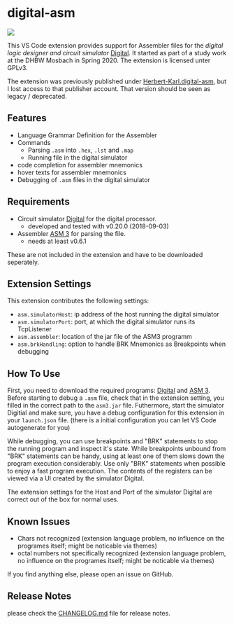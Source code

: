 # digital-asm

[![](https://vsmarketplacebadge.apphb.com/version/HerbertBaerschneider.digital-asm.svg)](https://marketplace.visualstudio.com/items?itemName=HerbertBaerschneider.digital-asm)

This VS Code extension provides support for Assembler files for the _digital logic designer and circuit simulator_ [Digital](https://github.com/hneemann/Digital).
It started as part of a study work at the DHBW Mosbach in Spring 2020. 
The extension is licensed unter GPLv3.

The extension was previously published under [Herbert-Karl.digital-asm](https://marketplace.visualstudio.com/items?itemName=Herbert-Karl.digital-asm), but I lost access to that publisher account. That version should be seen as legacy / deprecated.

## Features

* Language Grammar Definition for the Assembler
* Commands
  * Parsing `.asm` into `.hex`, `.lst` and `.map`
  * Running file in the digital simulator
* code completion for assembler mnemonics
* hover texts for assembler mnemonics
* Debugging of `.asm` files in the digital simulator

## Requirements

* Circuit simulator [Digital](https://github.com/hneemann/Digital) for the digital processor.
  * developed and tested with v0.20.0 (2018-09-03)
* Assembler [ASM 3](https://github.com/hneemann/Assembler) for parsing the file.
  * needs at least v0.6.1

These are not included in the extension and have to be downloaded seperately.

## Extension Settings

This extension contributes the following settings:

* `asm.simulatorHost`: ip address of the host running the digital simulator
* `asm.simulatorPort`: port, at which the digital simulator runs its TcpListener
* `asm.assembler`: location of the jar file of the ASM3 programm
* `asm.brkHandling`: option to handle BRK Mnemonics as Breakpoints when debugging

## How To Use

First, you need to download the required programs: [Digital](https://github.com/hneemann/Digital) and [ASM 3](https://github.com/hneemann/Assembler). 
Before starting to debug a `.asm` file, check that in the extension setting, you filled in the correct path to the `asm3.jar` file. Futhermore, start the simulator Digitial and make sure, you have a debug configuration for this extension in your `launch.json` file. (there is a initial configuration you can let VS Code autogenerate for you)

While debugging, you can use breakpoints and "BRK" statements to stop the running program and inspect it's state. While breakpoints unbound from "BRK" statements can be handy, using at least one of them slows down the program execution considerably. Use only "BRK" statements when possible to enjoy a fast program execution.
The contents of the registers can be viewed via a UI created by the simulator Digital.

The extension settings for the Host and Port of the simulator Digital are correct out of the box for normal uses.

## Known Issues

* Chars not recognized (extension language problem, no influence on the programes itself; might be noticable via themes)
* octal numbers not specifically recognized (extension language problem, no influence on the programes itself; might be noticable via themes)

If you find anything else, please open an issue on GitHub.

## Release Notes

please check the [CHANGELOG.md](CHANGELOG.md) file for release notes.
